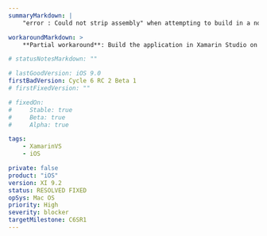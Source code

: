 ```yaml
---
summaryMarkdown: |
    "error : Could not strip assembly" when attempting to build in a non-debug configuration with Visual Studio or with `xbuild` on Mac.

workaroundMarkdown: >
    **Partial workaround**: Build the application in Xamarin Studio on Mac.

# statusNotesMarkdown: ""

# lastGoodVersion: iOS 9.0
firstBadVersion: Cycle 6 RC 2 Beta 1
# firstFixedVersion: ""

# fixedOn:
#     Stable: true
#     Beta: true
#     Alpha: true

tags:
    - XamarinVS
    - iOS

private: false
product: "iOS"
version: XI 9.2
status: RESOLVED FIXED
opSys: Mac OS
priority: High
severity: blocker
targetMilestone: C6SR1
---
```

